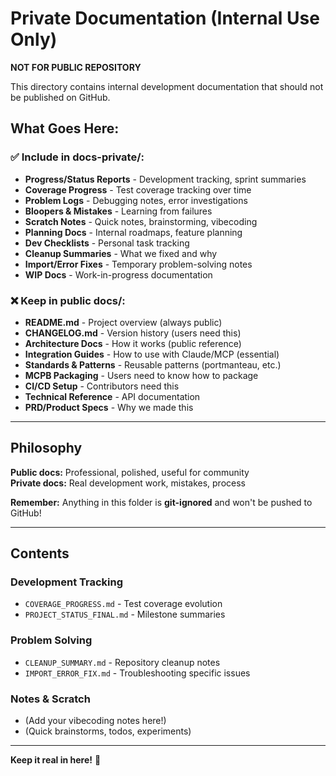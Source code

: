 # Private Documentation (Internal Use Only)

**NOT FOR PUBLIC REPOSITORY**

This directory contains internal development documentation that should not be published on GitHub.

## What Goes Here:

### ✅ Include in docs-private/:

- **Progress/Status Reports** - Development tracking, sprint summaries
- **Coverage Progress** - Test coverage tracking over time
- **Problem Logs** - Debugging notes, error investigations
- **Bloopers & Mistakes** - Learning from failures
- **Scratch Notes** - Quick notes, brainstorming, vibecoding
- **Planning Docs** - Internal roadmaps, feature planning
- **Dev Checklists** - Personal task tracking
- **Cleanup Summaries** - What we fixed and why
- **Import/Error Fixes** - Temporary problem-solving notes
- **WIP Docs** - Work-in-progress documentation

### ❌ Keep in public docs/:

- **README.md** - Project overview (always public)
- **CHANGELOG.md** - Version history (users need this)
- **Architecture Docs** - How it works (public reference)
- **Integration Guides** - How to use with Claude/MCP (essential)
- **Standards & Patterns** - Reusable patterns (portmanteau, etc.)
- **MCPB Packaging** - Users need to know how to package
- **CI/CD Setup** - Contributors need this
- **Technical Reference** - API documentation
- **PRD/Product Specs** - Why we made this

---

## Philosophy

**Public docs:** Professional, polished, useful for community  
**Private docs:** Real development work, mistakes, process

**Remember:** Anything in this folder is **git-ignored** and won't be pushed to GitHub!

---

## Contents

### Development Tracking
- `COVERAGE_PROGRESS.md` - Test coverage evolution
- `PROJECT_STATUS_FINAL.md` - Milestone summaries

### Problem Solving
- `CLEANUP_SUMMARY.md` - Repository cleanup notes
- `IMPORT_ERROR_FIX.md` - Troubleshooting specific issues

### Notes & Scratch
- (Add your vibecoding notes here!)
- (Quick brainstorms, todos, experiments)

---

**Keep it real in here!** 🚀

